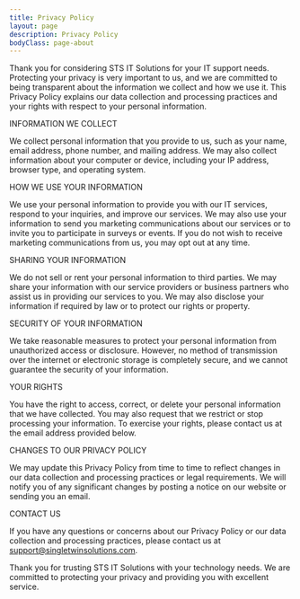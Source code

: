 ```yaml
---
title: Privacy Policy
layout: page
description: Privacy Policy
bodyClass: page-about
---
```

 



Thank you for considering STS IT Solutions for your IT support needs. Protecting your privacy is very important to us, and we are committed to being transparent about the information we collect and how we use it. This Privacy Policy explains our data collection and processing practices and your rights with respect to your personal information.

INFORMATION WE COLLECT

We collect personal information that you provide to us, such as your name, email address, phone number, and mailing address. We may also collect information about your computer or device, including your IP address, browser type, and operating system.

HOW WE USE YOUR INFORMATION

We use your personal information to provide you with our IT services, respond to your inquiries, and improve our services. We may also use your information to send you marketing communications about our services or to invite you to participate in surveys or events. If you do not wish to receive marketing communications from us, you may opt out at any time.

SHARING YOUR INFORMATION

We do not sell or rent your personal information to third parties. We may share your information with our service providers or business partners who assist us in providing our services to you. We may also disclose your information if required by law or to protect our rights or property.

SECURITY OF YOUR INFORMATION

We take reasonable measures to protect your personal information from unauthorized access or disclosure. However, no method of transmission over the internet or electronic storage is completely secure, and we cannot guarantee the security of your information.

YOUR RIGHTS

You have the right to access, correct, or delete your personal information that we have collected. You may also request that we restrict or stop processing your information. To exercise your rights, please contact us at the email address provided below.

CHANGES TO OUR PRIVACY POLICY

We may update this Privacy Policy from time to time to reflect changes in our data collection and processing practices or legal requirements. We will notify you of any significant changes by posting a notice on our website or sending you an email.

CONTACT US

If you have any questions or concerns about our Privacy Policy or our data collection and processing practices, please contact us at
support@singletwinsolutions.com.

Thank you for trusting STS IT Solutions with your technology needs. We are committed to protecting your privacy and providing you with excellent service.

